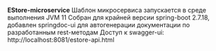 **EStore-microservice**
Шаблон микросервиса запускается в среде выполнения JVM 11
Собран для крайней версии spring-boot 2.7.18, добавлен springdoc-ui для автогенерации документации по разработанным rest-методам
Доступ к swagger-ui: http://localhost:8081/estore-api.html
